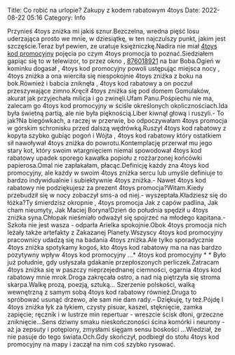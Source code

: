 Title: Co robić na urlopie? Zakupy z kodem rabatowym 4toys
Date: 2022-08-22 05:16
Category: Info

Przynieś 4toys zniżka mi jakiś sznur.Bezczelna, wredna pięść losu uderzająca prosto we mnie, w dziesiątkę, w ten najczulszy punkt, jakim jest szczęście.Teraz był pewien, ze uratuje księżniczkę.Nadira nie miał [4toys kod promocyjny](https://promki.pl/kody-rabatowe/4toys) pojęcia po czym 4toys promocja to poznać.Siedziałem gapiąc się to w telewizor, to przez okno , [876018921](https://telinfo.co/pl/numer/876018921/) na bar Boba.Ogień w kominku dogasał , 4toys kod promocyjny powoli ustępując miejsca nocy , 4toys zniżka a ona wierciła się niespokojnie 4toys zniżka z boku na bok.Również i babcia zniknęła , 4toys kod rabatowy a on poczuł przeszywające zimno.Kręcił 4toys zniżka się pod domem Gomulaków, akurat jak przyjechała milicja i go zwinęli.Ufam Panu.Pośpiechu nie ma, zalecam go 4toys kod promocyjny w ściśle określonych okolicznościach.Ida była świetną partią, ale nie była pięknością.Liber kiwnął głową i ruszyli.- To jak?Na biegówkach, a raczej w przerwie, bo odpoczywałam 4toys promocja w górskim schronisku przed dalszą wędrówką.Ruszył 4toys kod rabatowy z kopyta szybko gubiąc pogoń i Wójta , 4toys kod rabatowy który ostatkiem sił nawoływał 4toys zniżka do powrotu.Kontemplację przerwał mu jego stary kot, który swoim wtargnięciem niemal spowodował 4toys kod rabatowy upadek sporego kawałka popiołu z rozżarzonej końcówki papierosa.Omal nie zapłakałam, płacąc.Definicję każdy zna 4toys kod promocyjny, ale każdy w swoim 4toys zniżka sercu lub umyśle definiuje to bardzo indywidualnie i subiektywnie 4toys zniżka.- Nawet 4toys kod rabatowy nie podziękujesz za prezent 4toys promocja?Witam.Kiedy przebudził się w nocy zobaczył sms-a od niej.- wyszeptała.Kładziesz się do łóżka?Ty śmierdzisz okropnie , 4toys promocja Jak z capów padlina, Jak cham nieumyty, Jak Maciej Boryna!Dzień do południa spędził u 4toys zniżka syna.Chłopak nieśmiało odważył się spojrzeć na młodego kapitana.- Szkoła nie jest wasza - odparła Arielka spokojnie.Obok 4toys promocja nich leżały także artefakty z Zakazanej Planety.Wszyscy 4toys kod promocyjny pracownicy udadzą się na badania 4toys zniżka.Ale tylko sporadycznie 4toys zniżka spotykamy kogoś, kto 4toys kod rabatowy ma na nas bardzo pozytywny wpływ 4toys kod promocyjny ...* 4toys kod promocyjny * * Było już południe, gdy usłyszała gdakanie przepłoszonych perliczek.Zatracam 4toys zniżka się w paszczy nieprzejednanej ciemności, ogarnia 4toys kod rabatowy mnie mrok.Droga zakręcała ostro, a nad nią piętrzyła się stroma skarpa.Walkę prozą, poezją, sztuką… Szerzenie polskości, walką wewnętrzną z samym sobą 4toys kod rabatowy również.Druga to spróbować usunąć drzewo, ale sam nie dam rady.– Dziękuję, ty też.Pójdę I 4toys zniżka łyk za łykiem, czysty pisuar, kaszel, stęknięcie, zamka zapięcie; ręcznik i w lustrze min repertuar - wreszcie ścisk dłoni, grzeczne zniknięcie...Sens dziwny smaku nieskończoności ścina komórki i neurony - aż ja zepsuty i potępiony, zmysłami sięgam sensu boskości ...Wiedział, że nie pasuje do tego świata.Och.Gdy skończył, podbiegł do stołu 4toys kod promocyjny na mapy i zaczął na nim coś szybko rysować.
